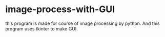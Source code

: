 # image-process-with-GUI
this program is made for course of image processing by python.
And this program uses tkinter to make GUI.
